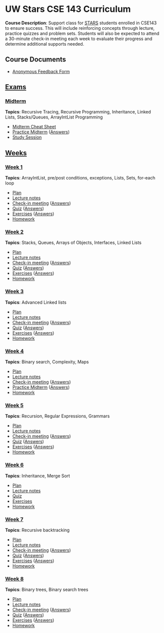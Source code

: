 # UW Stars CSE 143 Curriculum

__Course Description__: Support class for [STARS](https://www.engr.washington.edu/current/stars) students enrolled in CSE143 to ensure success. This will include reinforcing concepts through lecture, practice quizzes and problem sets. Students will also be expected to attend a 30-minute check-in meeting each week to evaluate their progress and determine additional supports needed.

## Course Documents
* [Anonymous Feedback Form](https://goo.gl/forms/GENVWFVRAA0uEdWa2)

## [Exams](exams)
### [Midterm](exams/midterm)
__Topics__: Recursive Tracing, Recursive Programming, Inheritance, Linked Lists, Stacks/Queues, ArrayIntList Programming
* [Midterm Cheat Sheet](exams/midterm/midterm-cheat-sheet.md)
* [Practice Midterm](exams/midterm/practice-midterm.md) ([Answers](exams/midterm/practice-midterm-answers.md))
* [Study Session](exams/midterm/study-session)

## [Weeks](weeks)
### [Week 1](weeks/week1)
__Topics__: ArrayIntList, pre/post conditions, exceptions, Lists, Sets, for-each loop
* [Plan](weeks/week1/plan.md)
* [Lecture notes](weeks/week1/lecture-notes.md)
* [Check-in meeting](weeks/week1/check-in-meeting.md) ([Answers](weeks/week1/check-in-meeting-answers.md))
* [Quiz](weeks/week1/quiz.md) ([Answers](weeks/week1/quiz-answers.md))
* [Exercises](weeks/week1/exercises.md) ([Answers](weeks/week1/exercise-answers.md))
* [Homework](weeks/week1/homework.md)

### [Week 2](weeks/week2)
__Topics__: Stacks, Queues, Arrays of Objects, Interfaces, Linked Lists
* [Plan](weeks/week2/plan.md)
* [Lecture notes](weeks/week2/lecture-notes.md)
* [Check-in meeting](weeks/week2/check-in-meeting.md) ([Answers](weeks/week2/check-in-meeting-answers.md))
* [Quiz](weeks/week2/quiz.md) ([Answers](weeks/week2/quiz-answers.md))
* [Exercises](weeks/week2/exercises.md) ([Answers](weeks/week2/exercise-answers.md))
* [Homework](weeks/week2/homework.md)

### [Week 3](weeks/week3)
__Topics__: Advanced Linked lists
* [Plan](weeks/week3/plan.md)
* [Lecture notes](weeks/week3/lecture-notes.md)
* [Check-in meeting](weeks/week3/check-in-meeting.md) ([Answers](weeks/week3/check-in-meeting-answers.md))
* [Quiz](weeks/week3/quiz.md) ([Answers](weeks/week3/quiz-answers.md))
* [Exercises](weeks/week3/exercises.md) ([Answers](weeks/week3/exercise-answers.md))
* [Homework](weeks/week3/homework.md)

### [Week 4](weeks/week4)
__Topics__: Binary search, Complexity, Maps
* [Plan](weeks/week4/plan.md)
* [Lecture notes](weeks/week4/lecture-notes.md)
* [Check-in meeting](weeks/week4/check-in-meeting.md) ([Answers](weeks/week4/check-in-meeting-answers.md))
* [Practice Midterm](exams/midterm/practice-midterm.md) ([Answers](exams/midterm/practice-midterm-answers.md))
* [Homework](weeks/week4/homework.md)

### [Week 5](weeks/week5)
__Topics__: Recursion, Regular Expressions, Grammars
* [Plan](weeks/week5/plan.md)
* [Lecture notes](weeks/week5/lecture-notes.md)
* [Check-in meeting](weeks/week5/check-in-meeting.md) ([Answers](weeks/week5/check-in-meeting-answers.md))
* [Quiz](weeks/week5/quiz.md) ([Answers](weeks/week5/quiz-answers.md))
* [Exercises](weeks/week5/exercises.md) ([Answers](weeks/week5/exercise-answers.md))
* [Homework](weeks/week5/homework.md)

### [Week 6](weeks/week6)
__Topics__: Inheritance, Merge Sort
* [Plan](weeks/week6/plan.md)
* [Lecture notes](weeks/week6/lecture-notes.md)
* [Quiz](weeks/week6/quiz.md)
* [Exercises](weeks/week6/exercises.md)
* [Homework](weeks/week6/homework.md)

### [Week 7](weeks/week7)
__Topics__: Recursive backtracking
* [Plan](weeks/week7/plan.md)
* [Lecture notes](weeks/week7/lecture-notes.md)
* [Check-in meeting](weeks/week7/check-in-meeting.md) ([Answers](weeks/week7/check-in-meeting-answers.md))
* [Quiz](weeks/week7/quiz.md) ([Answers](weeks/week7/quiz-answers.md))
* [Exercises](weeks/week7/exercises.md) ([Answers](weeks/week7/exercise-answers.md))
* [Homework](weeks/week7/homework.md)

### [Week 8](weeks/week8)
__Topics__: Binary trees, Binary search trees
* [Plan](weeks/week8/plan.md)
* [Lecture notes](weeks/week8/lecture-notes.md)
* [Check-in meeting](weeks/week8/check-in-meeting.md) ([Answers](weeks/week8/check-in-meeting-answers.md))
* [Quiz](weeks/week8/quiz.md) ([Answers](weeks/week8/quiz-answers.md))
* [Exercises](weeks/week8/exercises.md) ([Answers](weeks/week8/exercise-answers.md))
* [Homework](weeks/week8/homework.md)


